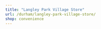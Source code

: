 ```yaml
---
title: "Langley Park Village Store"
url: /durham/langley-park-village-store/
shop: convenience
---
```

